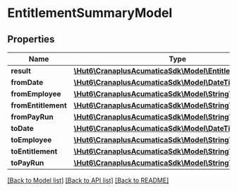 # EntitlementSummaryModel

## Properties
Name | Type | Description | Notes
------------ | ------------- | ------------- | -------------
**result** | [**\Hut6\CranaplusAcumaticaSdk\Model\EntitlementsModel[]**](EntitlementsModel.md) |  | [optional] 
**fromDate** | [**\Hut6\CranaplusAcumaticaSdk\Model\DateTimeValueModel**](DateTimeValueModel.md) |  | [optional] 
**fromEmployee** | [**\Hut6\CranaplusAcumaticaSdk\Model\StringValueModel**](StringValueModel.md) |  | [optional] 
**fromEntitlement** | [**\Hut6\CranaplusAcumaticaSdk\Model\StringValueModel**](StringValueModel.md) |  | [optional] 
**fromPayRun** | [**\Hut6\CranaplusAcumaticaSdk\Model\StringValueModel**](StringValueModel.md) |  | [optional] 
**toDate** | [**\Hut6\CranaplusAcumaticaSdk\Model\DateTimeValueModel**](DateTimeValueModel.md) |  | [optional] 
**toEmployee** | [**\Hut6\CranaplusAcumaticaSdk\Model\StringValueModel**](StringValueModel.md) |  | [optional] 
**toEntitlement** | [**\Hut6\CranaplusAcumaticaSdk\Model\StringValueModel**](StringValueModel.md) |  | [optional] 
**toPayRun** | [**\Hut6\CranaplusAcumaticaSdk\Model\StringValueModel**](StringValueModel.md) |  | [optional] 

[[Back to Model list]](../README.md#documentation-for-models) [[Back to API list]](../README.md#documentation-for-api-endpoints) [[Back to README]](../README.md)


